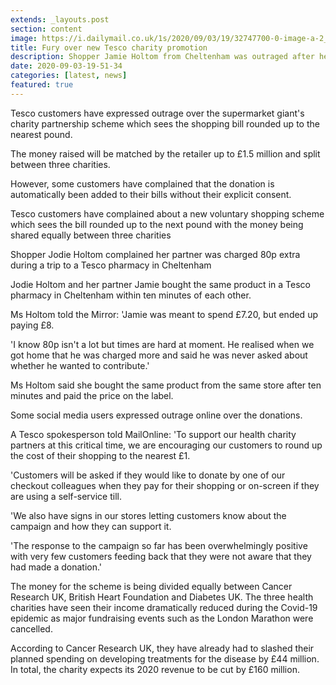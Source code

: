 ```yaml
---
extends: _layouts.post
section: content
image: https://i.dailymail.co.uk/1s/2020/09/03/19/32747700-0-image-a-2_1599157627229.jpg 
title: Fury over new Tesco charity promotion 
description: Shopper Jamie Holtom from Cheltenham was outraged after her partner was charged 80p more for a product she bought on the same day in the same store after the bill was rounded up for charity. 
date: 2020-09-03-19-51-34 
categories: [latest, news] 
featured: true 
--- 
```

Tesco customers have expressed outrage over the supermarket giant's charity partnership scheme which sees the shopping bill rounded up to the nearest pound. 

The money raised will be matched by the retailer up to £1.5 million and split between three charities. 

However, some customers have complained that the donation is automatically been added to their bills without their explicit consent.  

Tesco customers have complained about a new voluntary shopping scheme which sees the bill rounded up to the next pound with the money being shared equally between three charities 

Shopper Jodie Holtom complained her partner was charged 80p extra during a trip to a Tesco pharmacy in Cheltenham

Jodie Holtom and her partner Jamie bought the same product in a Tesco pharmacy in Cheltenham within ten minutes of each other.  

Ms Holtom told the Mirror: 'Jamie was meant to spend £7.20, but ended up paying £8.

'I know 80p isn't a lot but times are hard at moment. He realised when we got home that he was charged more and said he was never asked about whether he wanted to contribute.'

Ms Holtom said she bought the same product from the same store after ten minutes and paid the price on the label. 

Some social media users expressed outrage online over the donations.  

A Tesco spokesperson told MailOnline: 'To support our health charity partners at this critical time, we are encouraging our customers to round up the cost of their shopping to the nearest £1. 

'Customers will be asked if they would like to donate by one of our checkout colleagues when they pay for their shopping or on-screen if they are using a self-service till. 

'We also have signs in our stores letting customers know about the campaign and how they can support it. 

'The response to the campaign so far has been overwhelmingly positive with very few customers feeding back that they were not aware that they had made a donation.' 

The money for the scheme is being divided equally between Cancer Research UK, British Heart Foundation and Diabetes UK. The three health charities have seen their income dramatically reduced during the Covid-19 epidemic as major fundraising events such as the London Marathon were cancelled. 

According to Cancer Research UK, they have already had to slashed their planned spending on developing treatments for the disease by £44 million. In total, the charity expects its 2020 revenue to be cut by £160 million. 

